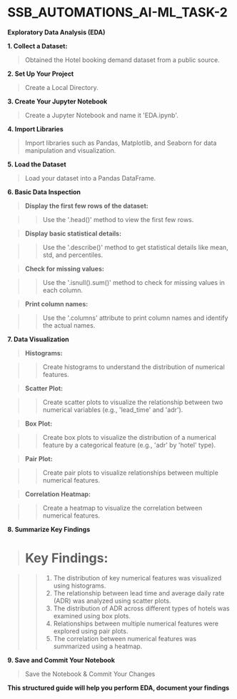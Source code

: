 # SSB_AUTOMATIONS_AI-ML_TASK-2

**Exploratory Data Analysis (EDA)**

**1. Collect a Dataset:**

> Obtained the Hotel booking demand dataset from a public source.

**2. Set Up Your Project**

> Create a Local Directory.

**3. Create Your Jupyter Notebook**

> Create a Jupyter Notebook and name it 'EDA.ipynb'.

**4. Import Libraries**

> Import libraries such as Pandas, Matplotlib, and Seaborn for data manipulation and visualization.

**5. Load the Dataset**

> Load your dataset into a Pandas DataFrame.

**6. Basic Data Inspection**

> **Display the first few rows of the dataset:**

>> Use the '.head()' method to view the first few rows.

> **Display basic statistical details:**

>> Use the '.describe()' method to get statistical details like mean, std, and percentiles.

> **Check for missing values:**

>> Use the '.isnull().sum()' method to check for missing values in each column.

> **Print column names:**

>> Use the '.columns' attribute to print column names and identify the actual names.

**7. Data Visualization**

> **Histograms:**

>> Create histograms to understand the distribution of numerical features.

> **Scatter Plot:**

>> Create scatter plots to visualize the relationship between two numerical variables (e.g., 'lead_time' and 'adr').

> **Box Plot:**

>> Create box plots to visualize the distribution of a numerical feature by a categorical feature (e.g., 'adr' by 'hotel' type).

> **Pair Plot:**

>> Create pair plots to visualize relationships between multiple numerical features.

> **Correlation Heatmap:**

>> Create a heatmap to visualize the correlation between numerical features.

**8. Summarize Key Findings**

> # Key Findings:

>> 1. The distribution of key numerical features was visualized using histograms.
>> 2. The relationship between lead time and average daily rate (ADR) was analyzed using scatter plots.
>> 3. The distribution of ADR across different types of hotels was examined using box plots.
>> 4. Relationships between multiple numerical features were explored using pair plots.
>> 5. The correlation between numerical features was summarized using a heatmap.

**9. Save and Commit Your Notebook**

> Save the Notebook & Commit Your Changes

**This structured guide will help you perform EDA, document your findings**
